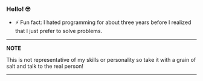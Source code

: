 ### Hello! 🤓
  
- ⚡ Fun fact: I hated programming for about three years before I realized that I just prefer to solve problems. 

---
**NOTE**

This is not representative of  my skills or personality so take it with a grain of salt and talk to the real person!

---
